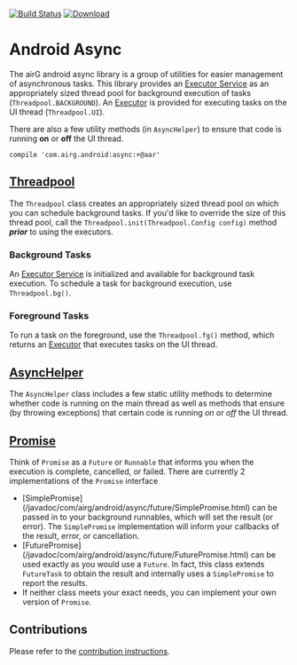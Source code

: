  [![Build Status](https://travis-ci.org/airG/android-async.svg?branch=master)](https://travis-ci.org/airG/android-async) [ ![Download](https://api.bintray.com/packages/airgoss/airGOss/async/images/download.svg) ](https://bintray.com/airgoss/airGOss/async/_latestVersion)

# Android Async
The airG android async library is a group of utilities for easier management of asynchronous tasks. This library provides an [Executor Service](https://docs.oracle.com/javase/7/docs/api/java/util/concurrent/ExecutorService.html) as an appropriately sized thread pool for background execution of tasks (`Threadpool.BACKGROUND`). An [Executor](https://docs.oracle.com/javase/7/docs/api/java/util/concurrent/Executor.html) is provided for executing tasks on the UI thread (`Threadpool.UI`).

There are also a few utility methods (in `AsyncHelper`) to ensure that code is running __on__ or __off__ the UI thread.

`compile 'com.airg.android:async:+@aar'`

## [Threadpool](/javadoc/com/airg/android/async/ThreadPool.html)
The `Threadpool` class creates an appropriately sized thread pool on which you can schedule background tasks. If you'd like to override the size of this thread pool, call the `Threadpool.init(Threadpool.Config config)` method ___prior___ to using the executors.

### Background Tasks
An [Executor Service](https://docs.oracle.com/javase/7/docs/api/java/util/concurrent/ExecutorService.html) is initialized and available for background task execution. To schedule a task for background execution, use `Threadpool.bg()`.

### Foreground Tasks
To run a task on the foreground, use the `Threadpool.fg()` method, which returns an [Executor](https://docs.oracle.com/javase/7/docs/api/java/util/concurrent/Executor.html) that executes tasks on the UI thread.

## [AsyncHelper](/javadoc/com/airg/android/async/AsyncHelper.html)
The `AsyncHelper` class includes a few static utility methods to determine whether code is running on the main thread as well as methods that ensure (by throwing exceptions) that certain code is running _on_ or _off_ the UI thread.

## [Promise](/javadoc/com/airg/android/async/future/Promise.html)
Think of `Promise` as a `Future` or `Runnable` that informs you when the execution is complete, cancelled, or failed. There are currently 2 implementations of the `Promise` interface

* [SimplePromise] (/javadoc/com/airg/android/async/future/SimplePromise.html) can be passed in to your background runnables, which will set the result (or error). The `SimplePromise` implementation will inform your callbacks of the result, error, or cancellation.
* [FuturePromise] (/javadoc/com/airg/android/async/future/FuturePromise.html) can be used exactly as you would use a `Future`. In fact, this class extends `FutureTask` to obtain the result and internally uses a `SimplePromise` to report the results.
* If neither class meets your exact needs, you can implement your own version of `Promise`.

## Contributions
Please refer to the [contribution instructions](https://airg.github.io/#contribute).
